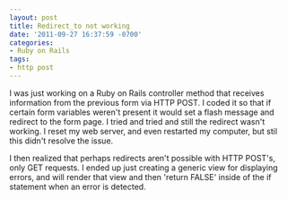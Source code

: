 ```yaml
---
layout: post
title: Redirect_to not working
date: '2011-09-27 16:37:59 -0700'
categories:
- Ruby on Rails
tags:
- http post
---
```


I was just working on a Ruby on Rails controller method that receives
information from the previous form via HTTP POST. I coded it so that if
certain form variables weren't present it would set a flash message and
redirect to the form page. I tried and tried and still the redirect wasn't
working. I reset my web server, and even restarted my computer, but stil this
didn't resolve the issue.

I then realized that perhaps redirects aren't possible with HTTP POST's, only
GET requests. I ended up just creating a generic view for displaying errors,
and will render that view and then 'return FALSE' inside of the if statement
when an error is detected.
